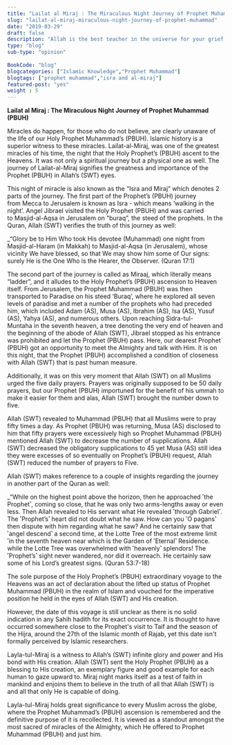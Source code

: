 ```yaml
--- 
title: "Lailat al Miraj : The Miraculous Night Journey of Prophet Muhammad (PBUH)" 
slug: "lailat-al-miraj-miraculous-night-journey-of-prophet-muhammad"
date: "2019-03-29" 
draft: false 
description: "Allah is the best teacher in the universe for your grief and happiness." 
type: "blog"
sub-type: "opinion" 
 
BookCode: "blog"
blogcategories: ["Islamic Knowledge","Prophet Muhammad"]
blogtags: ["prophet muhammad","isra and al-miraj"]
featured-post: "yes"
weight : 5
---  
```

 **Lailat al Miraj : The Miraculous Night Journey of Prophet Muhammad (PBUH)**

Miracles do happen, for those who do not believe, are clearly unaware of the life of our Holy Prophet Muhammad’s (PBUH). Islamic history is a superior witness to these miracles. Lailat-al-Miraj, was one of the greatest miracles of his time, the night that the Holy Prophet’s (PBUH) ascent to the Heavens. It was not only a spiritual journey but a physical one as well. The journey of Lailat-al-Miraj signifies the greatness and importance of the Prophet (PBUH) in Allah’s (SWT) eyes.

This night of miracle is also known as the “Isra and Miraj” which denotes 2 parts of the journey. The first part of the Prophet’s (PBUH) journey from Mecca to Jerusalem is known as Isra - which means ‘walking in the night’. Angel Jibrael visited the Holy Prophet (PBUH) and was carried to Masjid-al-Aqsa in Jerusalem on “buraq”, the steed of the prophets. In the Quran, Allah (SWT) verifies the truth of this journey as well:

_“Glory be to Him Who took His devotee (Muhammad) one night from Masjid-al-Haram (in Makkah) to Masjid-al-Aqsa (in Jerusalem), whose vicinity We have blessed, so that We may show him some of Our signs: surely He is the One Who is the Hearer, the Observer. (Quran 17:1)

The second part of the journey is called as Miraaj, which literally means “ladder”, and it alludes to the Holy Prophet’s (PBUH) ascension to Heaven itself. From Jerusalem, the Prophet Muhammad (PBUH) was then transported to Paradise on his steed ‘Buraq’, where he explored all seven levels of paradise and met a number of the prophets who had preceded him, which included Adam (AS), Musa (AS), Ibrahim (AS), Isa (AS), Yusuf (AS), Yahya (AS), and numerous others. Upon reaching Sidra-tul-Muntaha in the seventh heaven, a tree denoting the very end of heaven and the beginning of the abode of Allah (SWT), Jibrael stopped as his entrance was prohibited and let the Prophet (PBUH) pass. Here, our dearest Prophet (PBUH) got an opportunity to meet the Almighty and talk with Him. It is on this night, that the Prophet (PBUH) accomplished a condition of closeness with Allah (SWT) that is past human measure.

Additionally, it was on this very moment that Allah (SWT) on all Muslims urged the five daily prayers. Prayers was originally supposed to be 50 daily prayers, but our Prophet (PBUH) importuned for the benefit of his ummah to make it easier for them and alas, Allah (SWT) brought the number down to five.

Allah (SWT) revealed to Muhammad (PBUH) that all Muslims were to pray fifty times a day. As Prophet (PBUH) was returning, Musa (AS) disclosed to him that fifty prayers were excessively high so Prophet Muhammad (PBUH) mentioned Allah (SWT) to decrease the number of supplications. Allah (SWT) decreased the obligatory supplications to 45 yet Musa (AS) still idea they were excesses of so eventually on Prophet’s (PBUH) request, Allah (SWT) reduced the number of prayers to Five.

Allah (SWT) makes reference to a couple of insights regarding the journey in another part of the Quran as well:

_“While on the highest point above the horizon, then he approached ˹the Prophet˺, coming so close, that he was only two arms-lengths away or even less. Then Allah revealed to His servant what He revealed ˹through Gabriel˺. The ˹Prophet’s˺ heart did not doubt what he saw. How can you ˹O pagans˺ then dispute with him regarding what he saw? And he certainly saw that ˹angel descend˺ a second time, at the Lotte Tree of the most extreme limit ˹in the seventh heaven near which is the Garden of ˹Eternal˺ Residence. while the Lotte Tree was overwhelmed with ˹heavenly˺ splendors! The ˹Prophet’s˺ sight never wandered, nor did it overreach. He certainly saw some of his Lord’s greatest signs. (Quran 53:7-18)

The sole purpose of the Holy Prophet’s (PBUH) extraordinary voyage to the Heavens was an act of declaration about the lifted up status of Prophet Muhammad (PBUH) in the realm of Islam and vouched for the imperative position he held in the eyes of Allah (SWT) and His creation.

However, the date of this voyage is still unclear as there is no solid indication in any Sahih hadith for its exact occurrence. It is thought to have occurred somewhere close to the Prophet's visit to Taif and the season of the Hijra, around the 27th of the Islamic month of Rajab, yet this date isn't formally perceived by Islamic researchers.

Layla-tul-Miraj is a witness to Allah’s (SWT) infinite glory and power and His bond with His creation. Allah (SWT) sent the Holy Prophet (PBUH) as a blessing to His creation, an exemplary figure and good example for each human to gaze upward to. Miraj night marks itself as a test of faith in mankind and enjoins them to believe in the truth of all that Allah (SWT) is and all that only He is capable of doing.

Layla-tul-Miraj holds great significance to every Muslim across the globe, where the Prophet Muhammad’s (PBUH) ascension is remembered and the definitive purpose of it is recollected. It is viewed as a standout amongst the most sacred of miracles of the Almighty, which He offered to Prophet Muhammad (PBUH) and just him.
